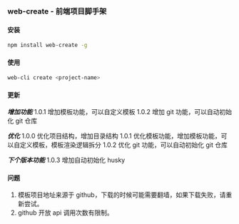 ### web-create - 前端项目脚手架

#### 安装

```bash
npm install web-create -g
```

#### 使用

```bash
web-cli create <project-name>
```

#### 更新

**_增加功能_**
1.0.1 增加模板功能，可以自定义模板
1.0.2 增加 git 功能，可以自动初始化 git 仓库

**_优化_**
1.0.0 优化项目结构，增加目录结构
1.0.1 优化模板功能，增加模板功能，可以自定义模板，模板渲染逻辑拆分
1.0.2 优化 git 功能，可以自动初始化 git 仓库

**_下个版本功能_**
1.0.3 增加自动初始化 husky

#### 问题

1. 模板项目地址来源于 github，下载的时候可能需要翻墙，如果下载失败，请重新尝试。
2. github 开放 api 调用次数有限制。
